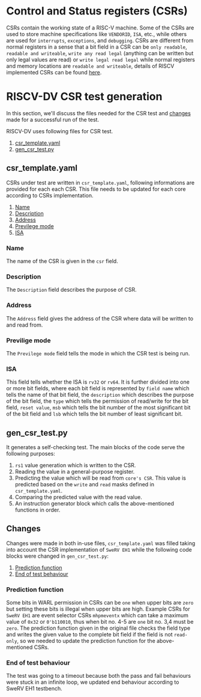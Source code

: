# Control and Status registers (CSRs)
CSRs contain the working state of a RISC-V machine. Some of the CSRs are used to store machine specifications like `VENDORID`, `ISA`, etc., while others are used for `interrupts`, `exceptions`, and `debugging`. CSRs are different from normal registers in a sense that a bit field in a CSR can be `only readable`, `readable and writeable`, `write any read legal` (anything can be written but only legal values are read) or `write legal read legal` while normal registers and memory locations are `readable and writeable`, details of RISCV implemented CSRs can be found [here](https://riscv.org//wp-content/uploads/2017/05/riscv-privileged-v1.10.pdf).

# RISCV-DV CSR test generation 
In this section, we'll discuss the files needed for the CSR test and [changes](###Changes) made for a successful run of the test. 

RISCV-DV uses following files for CSR test.
1. [csr_template.yaml](###csr_template.yaml)
2. [gen_csr_test.py](###gen_csr_test.py) 
## csr_template.yaml
CSRs under test are written in `csr_template.yaml`, following informations are provided for each each CSR. This file needs to be updated for each core according to CSRs implementation.

1. [Name](###Name)
2. [Description](###Description)
3. [Address](###Address)
4. [Previlege mode](###Previlege-mode)
5. [ISA](###ISA)
### Name 
The name of the CSR is given in the `csr` field.
### Description
The `Description` field describes the purpose of CSR.
### Address
The `Address` field gives the address of the CSR where data will be written to and read from.
### Previlige mode
The `Previlege mode` field tells the mode in which the CSR test is being run.
### ISA
This field tells whether the ISA is `rv32` or `rv64`. It is further divided into one or more bit fields, where each bit field is represented by `field name` which tells the name of that bit field, the `description` which describes the purpose of the bit field, the `type` which tells  the permission of read/write for the bit field, `reset value`, `msb` which tells the bit number of the most significant bit of the bit field and `lsb` which tells the bit number of least significant bit.  

## gen_csr_test.py
It generates a self-checking test. The main blocks of the code serve the following purposes:
1. `rs1` value generation which is written to the CSR.
2. Reading the value in a general-purpose register.
3. Predicting the value which will be read from `core's CSR`. This value is predicted based on the `write` and `read` masks defined in `csr_template.yaml`.
4. Comparing the predicted value with the read value.
5. An instruction generator block which calls the above-mentioned functions in order.
## Changes
Changes were made in both in-use files, `csr_template.yaml` was filled taking into account the CSR implementation of `SweRV EH1` while the following code blocks were changed in `gen_csr_test.py`:
1. [Prediction function](###Prediction-function)
2. [End of test behaviour](###End-of-test-behaviour)
### Prediction function
Some bits in WARL permission in CSRs can be `one` when upper bits are `zero` but setting these bits is illegal when upper bits are high. Example CSRs for `SweRV EH1` are event selector CSRs `mhpmeventx` which can take a maximum value of `0x32` or `0'b110010`, thus when bit no. 4-5 are `one` bit no. 3,4 must be `zero`. The prediction function given in the original file checks the field type and writes the given value to the complete bit field if the field is not `read-only`, so we needed to update the prediction function for the above-mentioned CSRs.
### End of test behaviour
The test was going to a timeout because both the pass and fail behaviours were stuck in an infinite loop, we updated end behaviour according to SweRV EH1 testbench.
